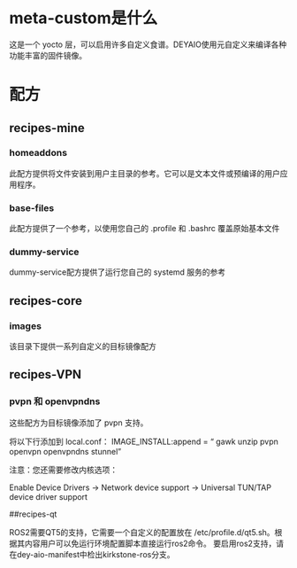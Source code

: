 # meta-custom是什么
这是一个 yocto 层，可以启用许多自定义食谱。DEYAIO使用元自定义来编译各种功能丰富的固件镜像。

# 配方

## recipes-mine

### homeaddons
此配方提供将文件安装到用户主目录的参考。它可以是文本文件或预编译的用户应用程序。

### base-files
此配方提供了一个参考，以使用您自己的 .profile 和 .bashrc 覆盖原始基本文件

### dummy-service
dummy-service配方提供了运行您自己的 systemd 服务的参考


## recipes-core
### images
该目录下提供一系列自定义的目标镜像配方

## recipes-VPN

### pvpn 和 openvpndns
这些配方为目标镜像添加了 pvpn 支持。

将以下行添加到 local.conf：
IMAGE_INSTALL:append = “ gawk unzip pvpn openvpn openvpndns stunnel”

注意：您还需要修改内核选项：

Enable Device Drivers → Network device support → Universal TUN/TAP device driver support


##recipes-qt

ROS2需要QT5的支持，它需要一个自定义的配置放在 /etc/profile.d/qt5.sh。根据其内容用户可以免运行环境配置脚本直接运行ros2命令。
要启用ros2支持，请在dey-aio-manifest中检出kirkstone-ros分支。

